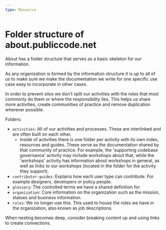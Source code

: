 ```yaml
---
type: Resource
---
```


# Folder structure of about.publiccode.net

About has a folder structure that serves as a basic skeleton for our information.

As any organization is formed by the information structure it is up to all of us to make sure we make the documentation we write for one specific use case easy to incorporate in other cases.

In order to prevent silos we don't split our activities with the roles that most commonly do them or where the responsibility lies.
This helps us share more activities, create communities of practice and remove duplication wherever possible.

Folders:

* `activities`: All of our activities and processes. These are interlinked and are often built on each other.
  * Inside of activities there is one folder per activity with its own index, resources and guides. These serve as the documentation shared by that community of practice.
    For example, the 'supporting codebase governance' activity may include workshops about that,
    while the 'workshops' activity has information about workshops in general,
    as well as links to our workshops (located in the folder for the activity they support).
* `contributor-guides`: Explains how each user type can contribute. For example designers, developers or policy people.
* `glossary`: The controlled terms we have a shared definition for.
* `organization`: Core information on the organization such as the mission, statues and business information.
* `roles`: We no longer use this. This used to house the roles we have in the organization, also known as job descriptions.

When nesting becomes deep, consider breaking content up and using links to create connections.
